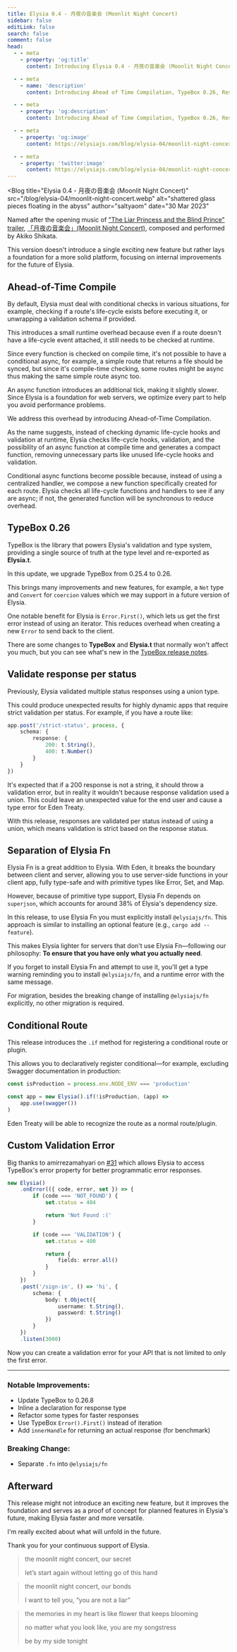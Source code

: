 ```yaml
---
title: Elysia 0.4 - 月夜の音楽会 (Moonlit Night Concert)
sidebar: false
editLink: false
search: false
comment: false
head:
  - - meta
    - property: 'og:title'
      content: Introducing Elysia 0.4 - 月夜の音楽会 (Moonlit Night Concert)

  - - meta
    - name: 'description'
      content: Introducing Ahead of Time Compilation, TypeBox 0.26, Response validation per status, and Separation of Elysia Fn.

  - - meta
    - property: 'og:description'
      content: Introducing Ahead of Time Compilation, TypeBox 0.26, Response validation per status, and Separation of Elysia Fn

  - - meta
    - property: 'og:image'
      content: https://elysiajs.com/blog/elysia-04/moonlit-night-concert.webp

  - - meta
    - property: 'twitter:image'
      content: https://elysiajs.com/blog/elysia-04/moonlit-night-concert.webp
---
```


<script setup>
    import Blog from '../components/blog/Layout.vue'
</script>

<Blog
    title="Elysia 0.4 - 月夜の音楽会 (Moonlit Night Concert)"
    src="/blog/elysia-04/moonlit-night-concert.webp"
    alt="shattered glass pieces floating in the abyss"
    author="saltyaom"
    date="30 Mar 2023"
>

Named after the opening music of ["The Liar Princess and the Blind Prince" trailer](https://youtu.be/UdBespMvxaA), [「月夜の音楽会」(Moonlit Night Concert)](https://youtu.be/o8b-IQulh1c), composed and performed by Akiko Shikata.

This version doesn't introduce a single exciting new feature but rather lays a foundation for a more solid platform, focusing on internal improvements for the future of Elysia.

## Ahead-of-Time Compile
By default, Elysia must deal with conditional checks in various situations, for example, checking if a route's life-cycle exists before executing it, or unwrapping a validation schema if provided.

This introduces a small runtime overhead because even if a route doesn't have a life-cycle event attached, it still needs to be checked at runtime.

Since every function is checked on compile time, it's not possible to have a conditional async, for example, a simple route that returns a file should be synced, but since it's compile-time checking, some routes might be async thus making the same simple route async too.

An async function introduces an additional tick, making it slightly slower. Since Elysia is a foundation for web servers, we optimize every part to help you avoid performance problems.

We address this overhead by introducing Ahead-of-Time Compilation.

As the name suggests, instead of checking dynamic life-cycle hooks and validation at runtime, Elysia checks life-cycle hooks, validation, and the possibility of an async function at compile time and generates a compact function, removing unnecessary parts like unused life-cycle hooks and validation.

Conditional async functions become possible because, instead of using a centralized handler, we compose a new function specifically created for each route. Elysia checks all life-cycle functions and handlers to see if any are async; if not, the generated function will be synchronous to reduce overhead.

## TypeBox 0.26
TypeBox is the library that powers Elysia's validation and type system, providing a single source of truth at the type level and re-exported as **Elysia.t**.

In this update, we upgrade TypeBox from 0.25.4 to 0.26.

This brings many improvements and new features, for example, a `Not` type and `Convert` for `coercion` values which we may support in a future version of Elysia.

One notable benefit for Elysia is `Error.First()`, which lets us get the first error instead of using an iterator. This reduces overhead when creating a new `Error` to send back to the client.

There are some changes to **TypeBox** and **Elysia.t** that normally won't affect you much, but you can see what's new in the [TypeBox release notes](https://github.com/sinclairzx81/typebox/blob/master/changelog/0.26.0.md).

## Validate response per status
Previously, Elysia validated multiple status responses using a union type.

This could produce unexpected results for highly dynamic apps that require strict validation per status. For example, if you have a route like:
```ts
app.post('/strict-status', process, {
    schema: {
        response: {
            200: t.String(),
            400: t.Number()
        }
    }
})
```

It's expected that if a 200 response is not a string, it should throw a validation error, but in reality it wouldn't because response validation used a union. This could leave an unexpected value for the end user and cause a type error for Eden Treaty.

With this release, responses are validated per status instead of using a union, which means validation is strict based on the response status.

## Separation of Elysia Fn
Elysia Fn is a great addition to Elysia. With Eden, it breaks the boundary between client and server, allowing you to use server-side functions in your client app, fully type-safe and with primitive types like Error, Set, and Map.

However, because of primitive type support, Elysia Fn depends on `superjson`, which accounts for around 38% of Elysia's dependency size.

In this release, to use Elysia Fn you must explicitly install `@elysiajs/fn`. This approach is similar to installing an optional feature (e.g., `cargo add --feature`).

This makes Elysia lighter for servers that don't use Elysia Fn—following our philosophy: **To ensure that you have only what you actually need**.

If you forget to install Elysia Fn and attempt to use it, you'll get a type warning reminding you to install `@elysiajs/fn`, and a runtime error with the same message.

For migration, besides the breaking change of installing `@elysiajs/fn` explicitly, no other migration is required.

## Conditional Route
This release introduces the `.if` method for registering a conditional route or plugin.

This allows you to declaratively register conditional—for example, excluding Swagger documentation in production:
```ts
const isProduction = process.env.NODE_ENV === 'production'

const app = new Elysia().if(!isProduction, (app) =>
    app.use(swagger())
)
```

Eden Treaty will be able to recognize the route as a normal route/plugin.

## Custom Validation Error
Big thanks to amirrezamahyari on [#31](https://github.com/elysiajs/elysia/pull/31) which allows Elysia to access TypeBox's error property for better programmatic error responses.

```ts
new Elysia()
    .onError(({ code, error, set }) => {
        if (code === 'NOT_FOUND') {
            set.status = 404

            return 'Not Found :('
        }

        if (code === 'VALIDATION') {
            set.status = 400

            return {
                fields: error.all()
            }
        }
    })
    .post('/sign-in', () => 'hi', {
        schema: {
            body: t.Object({
                username: t.String(),
                password: t.String()
            })
        }
    })
    .listen(3000)
```

Now you can create a validation error for your API that is not limited to only the first error.

---

### Notable Improvements:
- Update TypeBox to 0.26.8
- Inline a declaration for response type
- Refactor some types for faster responses
- Use TypeBox `Error().First()` instead of iteration
- Add `innerHandle` for returning an actual response (for benchmark)

### Breaking Change:
- Separate `.fn` into `@elysiajs/fn`

## Afterward
This release might not introduce an exciting new feature, but it improves the foundation and serves as a proof of concept for planned features in Elysia's future, making Elysia faster and more versatile.

I'm really excited about what will unfold in the future.

Thank you for your continuous support of Elysia.

> the moonlit night concert, our secret
>
> let’s start again without letting go of this hand

> the moonlit night concert, our bonds
>
> I want to tell you, “you are not a liar”

> the memories in my heart is like flower that keeps blooming
>
> no matter what you look like, you are my songstress
>
> be by my side tonight

</Blog>
